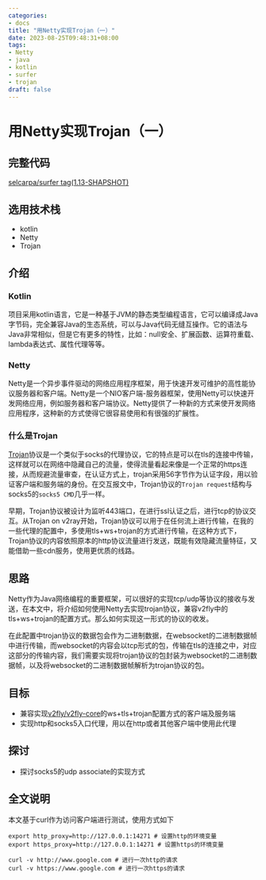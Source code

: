 ```yaml
---
categories:
- docs
title: "用Netty实现Trojan（一）"
date: 2023-08-25T09:48:31+08:00
tags:
- Netty
- java
- kotlin
- surfer
- trojan
draft: false
---
```


# 用Netty实现Trojan（一）

## 完整代码

[selcarpa/surfer tag(1.13-SHAPSHOT)](https://github.com/selcarpa/surfer/releases/tag/1.13-SNAPSHOT)

## 选用技术栈

- kotlin
- Netty
- Trojan

## 介绍

### Kotlin

项目采用kotlin语言，它是一种基于JVM的静态类型编程语言，它可以编译成Java字节码，完全兼容Java的生态系统，可以与Java代码无缝互操作。它的语法与Java非常相似，但是它有更多的特性，比如：null安全、扩展函数、运算符重载、lambda表达式、属性代理等等。

### Netty

Netty是一个异步事件驱动的网络应用程序框架，用于快速开发可维护的高性能协议服务器和客户端。Netty是一个NIO客户端-服务器框架，使用Netty可以快速开发网络应用，例如服务器和客户端协议。Netty提供了一种新的方式来使开发网络应用程序，这种新的方式使得它很容易使用和有很强的扩展性。

### 什么是Trojan

[Trojan](https://trojan-gfw.github.io/trojan/protocol.html)协议是一个类似于socks的代理协议，它的特点是可以在tls的连接中传输，这样就可以在网络中隐藏自己的流量，使得流量看起来像是一个正常的https连接，从而规避流量审查，在认证方式上，trojan采用56字节作为认证字段，用以验证客户端和服务端的身份。在交互报文中，Trojan协议的`Trojan request`结构与socks5的`socks5 CMD`几乎一样。

早期，Trojan协议被设计为监听443端口，在进行ssl认证之后，进行tcp的协议交互。从Trojan on v2ray开始，Trojan协议可以用于在任何流上进行传输，在我的一些代理的配置中，多使用tls+ws+trojan的方式进行传输，在这种方式下，Trojan协议的内容依照原本的http协议流量进行发送，既能有效隐藏流量特征，又能借助一些cdn服务，使用更优质的线路。


## 思路

Netty作为Java网络编程的重要框架，可以很好的实现tcp/udp等协议的接收与发送，在本文中，将介绍如何使用Netty去实现trojan协议，兼容v2fly中的tls+ws+trojan的配置方式。那么如何实现这一形式的协议的收发。

在此配置中trojan协议的数据包会作为二进制数据，在websocket的二进制数据帧中进行传输，而websocket的内容会以tcp形式的包，传输在tls的连接之中，对应这部分的传输内容，我们需要实现将trojan协议的包封装为websocket的二进制数据帧，以及将websocket的二进制数据帧解析为trojan协议的包。


## 目标

- 兼容实现[v2fly/v2fly-core](https://github.com/v2fly/v2ray-core)的ws+tls+trojan配置方式的客户端及服务端
- 实现http和socks5入口代理，用以在http或者其他客户端中使用此代理

## 探讨

- 探讨socks5的udp associate的实现方式



## 全文说明

本文基于curl作为访问客户端进行测试，使用方式如下

```shell
export http_proxy=http://127.0.0.1:14271 # 设置http的环境变量
export https_proxy=http://127.0.0.1:14271 # 设置https的环境变量

curl -v http://www.google.com # 进行一次http的请求
curl -v https://www.google.com # 进行一次https的请求
```
